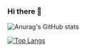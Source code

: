 ### Hi there 👋
![Anurag's GitHub stats](https://github-readme-stats.vercel.app/api?username=guisoares1&show_icons=true&theme=dark)

[![Top Langs](https://github-readme-stats.vercel.app/api/top-langs/?username=guisoares1&layout=compact)](https://github.com/anuraghazra/github-readme-stats)
<!--
**guisoares1/guisoares1** is a ✨ _special_ ✨ repository because its `README.md` (this file) appears on your GitHub profile.

Here are some ideas to get you started:

- 🔭 I’m currently working on ...
- 🌱 I’m currently learning ...
- 👯 I’m looking to collaborate on ...
- 🤔 I’m looking for help with ...
- 💬 Ask me about ...
- 📫 How to reach me: ...
- 😄 Pronouns: ...
- ⚡ Fun fact: ...
-->
